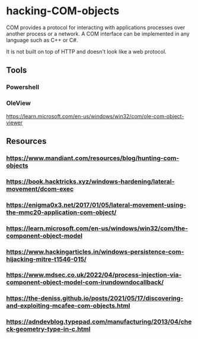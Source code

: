 # hacking-COM-objects
COM provides a protocol for interacting with applications processes over another process or a network. A COM interface can be implemented in any language such as C++ or C#.

It is not built on top of HTTP and doesn't look like a web protocol.
## Tools
### Powershell
### OleView
https://learn.microsoft.com/en-us/windows/win32/com/ole-com-object-viewer

## Resources
### https://www.mandiant.com/resources/blog/hunting-com-objects
### https://book.hacktricks.xyz/windows-hardening/lateral-movement/dcom-exec
### https://enigma0x3.net/2017/01/05/lateral-movement-using-the-mmc20-application-com-object/
### https://learn.microsoft.com/en-us/windows/win32/com/the-component-object-model
### https://www.hackingarticles.in/windows-persistence-com-hijacking-mitre-t1546-015/
### https://www.mdsec.co.uk/2022/04/process-injection-via-component-object-model-com-irundowndocallback/
### https://the-deniss.github.io/posts/2021/05/17/discovering-and-exploiting-mcafee-com-objects.html

### https://adndevblog.typepad.com/manufacturing/2013/04/check-geometry-type-in-c.html
